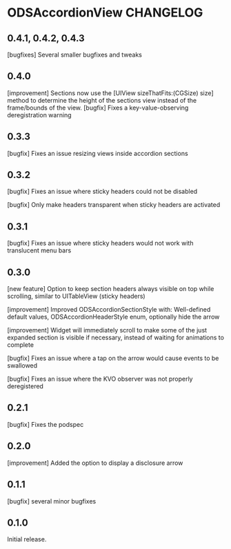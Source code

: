 # ODSAccordionView CHANGELOG

## 0.4.1, 0.4.2, 0.4.3

[bugfixes] Several smaller bugfixes and tweaks

## 0.4.0

[improvement] Sections now use the [UIView sizeThatFits:(CGSize) size] method to determine the height of the sections view instead of the frame/bounds of the view.
[bugfix] Fixes a key-value-observing deregistration warning

## 0.3.3

[bugfix] Fixes an issue resizing views inside accordion sections

## 0.3.2

[bugfix] Fixes an issue where sticky headers could not be disabled

[bugfix] Only make headers transparent when sticky headers are activated

## 0.3.1

[bugfix] Fixes an issue where sticky headers would not work with translucent menu bars 

## 0.3.0

[new feature] Option to keep section headers always visible on top while scrolling, similar to UITableView (sticky headers)

[improvement] Improved ODSAccordionSectionStyle with: Well-defined default values, ODSAccordionHeaderStyle enum, optionally hide the arrow

[improvement] Widget will immediately scroll to make some of the just expanded section is visible if necessary, instead of waiting for animations to complete

[bugfix] Fixes an issue where a tap on the arrow would cause events to be swallowed

[bugfix] Fixes an issue where the KVO observer was not properly deregistered

## 0.2.1

[bugfix] Fixes the podspec

## 0.2.0

[improvement] Added the option to display a disclosure arrow

## 0.1.1

[bugfix] several minor bugfixes

## 0.1.0

Initial release.
